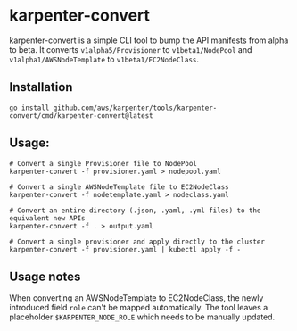 # karpenter-convert

karpenter-convert is a simple CLI tool to bump the API manifests from alpha to beta.
It converts `v1alpha5/Provisioner` to `v1beta1/NodePool` and `v1alpha1/AWSNodeTemplate` to `v1beta1/EC2NodeClass`.

## Installation 

```
go install github.com/aws/karpenter/tools/karpenter-convert/cmd/karpenter-convert@latest
```

## Usage:

```console
# Convert a single Provisioner file to NodePool
karpenter-convert -f provisioner.yaml > nodepool.yaml

# Convert a single AWSNodeTemplate file to EC2NodeClass
karpenter-convert -f nodetemplate.yaml > nodeclass.yaml

# Convert an entire directory (.json, .yaml, .yml files) to the equivalent new APIs
karpenter-convert -f . > output.yaml

# Convert a single provisioner and apply directly to the cluster
karpenter-convert -f provisioner.yaml | kubectl apply -f -
```

## Usage notes

When converting an AWSNodeTemplate to EC2NodeClass, the newly introduced field `role` can't be mapped automatically.
The tool leaves a placeholder `$KARPENTER_NODE_ROLE` which needs to be manually updated.
